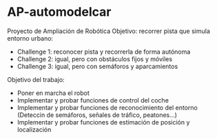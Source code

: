 # AP-automodelcar
Proyecto de Ampliación de Robótica
Objetivo: recorrer pista que simula entorno urbano:
* Challenge 1: reconocer pista y recorrerla de forma autónoma
* Challenge 2: igual, pero con obstáculos fijos y móviles
* Challenge 3: igual, pero con semáforos y aparcamientos

Objetivo del trabajo:
*  Poner en marcha el robot
*  Implementar y probar funciones de control del coche
*  Implementar y probar funciones de reconocimiento del entorno (Deteccin de semáforos, señales de tráfico, peatones...)
*  Implementar y probar funciones de estimación de posición y  localización

